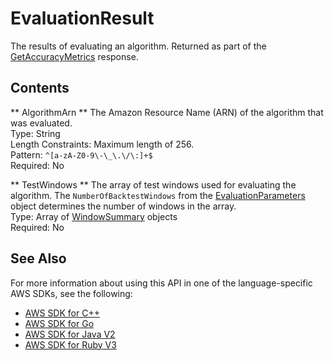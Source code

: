 # EvaluationResult<a name="API_EvaluationResult"></a>

The results of evaluating an algorithm\. Returned as part of the [GetAccuracyMetrics](API_GetAccuracyMetrics.md) response\.

## Contents<a name="API_EvaluationResult_Contents"></a>

 ** AlgorithmArn **   <a name="forecast-Type-EvaluationResult-AlgorithmArn"></a>
The Amazon Resource Name \(ARN\) of the algorithm that was evaluated\.  
Type: String  
Length Constraints: Maximum length of 256\.  
Pattern: `^[a-zA-Z0-9\-\_\.\/\:]+$`   
Required: No

 ** TestWindows **   <a name="forecast-Type-EvaluationResult-TestWindows"></a>
The array of test windows used for evaluating the algorithm\. The `NumberOfBacktestWindows` from the [EvaluationParameters](API_EvaluationParameters.md) object determines the number of windows in the array\.  
Type: Array of [WindowSummary](API_WindowSummary.md) objects  
Required: No

## See Also<a name="API_EvaluationResult_SeeAlso"></a>

For more information about using this API in one of the language\-specific AWS SDKs, see the following:
+  [AWS SDK for C\+\+](https://docs.aws.amazon.com/goto/SdkForCpp/forecast-2018-06-26/EvaluationResult) 
+  [AWS SDK for Go](https://docs.aws.amazon.com/goto/SdkForGoV1/forecast-2018-06-26/EvaluationResult) 
+  [AWS SDK for Java V2](https://docs.aws.amazon.com/goto/SdkForJavaV2/forecast-2018-06-26/EvaluationResult) 
+  [AWS SDK for Ruby V3](https://docs.aws.amazon.com/goto/SdkForRubyV3/forecast-2018-06-26/EvaluationResult) 